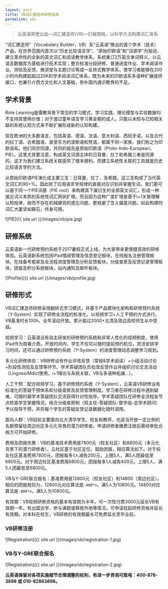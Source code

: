 ```yaml
---
layout: post
title: VB词汇建造师研修指南
permalink: vb/
---
```


> 云英语荣誉出品—词汇建造师(VB)—打破困局，以科学方法构建词汇体系

“词汇建造师”（Vocabulary Builder，VB）系“云英语”推出的首个学术（技术）产品，在世界范围内首次以“历史比较语言学”、“原始印欧语”和“词源学”为驱动，建立革命性的全新的英文词汇和阅读教学体系，系统重订2万英文单词释义，以云语言数据库为基础进行技术实现；整合标准分段研修、普通进度作业、学术阅读作业、测验及反馈、微讲堂与主题讨论等成一反转式教学体系，使学习者能够在200小时内构建起超过20K的学术阅读词汇体系。既为未来的印欧语系多语种扩展提供接口，也兼引介西方文化和人文基础，弥补国内通识教育的不足。

## 学术背景

Rote Learning是儒教背景下常见的学习模式，学习实践、理论模型与实验数据均不支持其使用价值；对于渡过童年语言学习黄金期的成人，只能以未知与已知相关联的系统认知方式来不断扩展形成新的认知构建。

现在欧洲的大多数语言，包括英语、德语、法语、意大利语、西班牙语，以及古代的拉丁语、古希腊语，直至东方的波斯语和梵语，都属于同一家族，我们称之为印欧语系。他们同宗同源，共同的祖先是原始印欧语（Proto-Indo-European，PIE）。这里尤其要注意，构成英文词源主体的日耳曼、拉丁和希腊三者是同源的，这才为我们建立系统关联提供了根本便利。而建立系统性关联的工具就是历史比较语言学的方法。

从原始印欧语PIE演化成主要三支：日耳曼、拉丁、及希腊。这三支构成了当代英文词汇的90+%。因此除了应用语言学规律的直接对应识别并掌握生词，我们更可以基于同一个PIE词基（PIE root）来构建其下属衍生的全部英文词汇，形成一种接近词义本质的系统性词汇网状扩增。而且因为这种广度扩增是基于i+1关联理解认知规律，故而不存在机械硬背的遗忘问题，更规避了含义偏差问题。如此构建的词汇大厦坚如磐石，终身可用。

![PIE]({{ site.url }}/images/vb/pie.jpg)

## 研修系统

云英语新一代研修预约系统于2017暑假正式上线，为大家带来更便捷高效的研修体验。云英语新系统包括iPad借阅管理及信息登记板块，在线报名注册管理板块，在线备考框架及全流程进度管理及分析反馈板块，分级查房及反馈记录管理板块，团报及积分系统板块，站内通知及邮件板块。

![Profile]({{ site.url }}/images/vb/profile.jpg)

## 研修形式

VB词汇建造师研修采用翻转式学习模式，并基于产品模块化架构和研修预约系统（Y-System）实现了研修全流程的标准化，以视频学习+人工干预的方式进行。VB基准时长100h，全年滚动开放。累计超过2000+北清及周边高校师生从中受益。

视频学习：云英语设有自主研发的研修预约系统和非常人性化的视频制度，使用iPad作为观看介质。开放时间内，学生不仅可以随时提前预约机位，灵活安排学习时间，还可以通过研修预约系统（Y-System）的进度管理动态调整学习规划。

多元化研修体验：VB研修设有作业评改反馈（常规&学术阅读）+小组活动讨论+阶段性测验及反馈等环节。学术答疑团队负批改反馈作业并组织讨论交流活动（Lingoes/Mdict使用，i+1理论与系统关联，VB与多语种拓展…）。

人工干预：配合视频学习，基于研修预约系统（Y-System），云英语VB研修设有标准化的答疑干预体系和分级查房及反馈管理制度。学习者在研修过程中遇到疑难，可随时跟学术答疑团队交流获得针对性指导。学术答疑团队在研修全流程各节点检查学生掌握情况，结合分级查房制（班主任-答疑团队-督学组-总学术顾问）予以指导干预，并将每个学生的答疑反馈记录数据化随时调用。

面向人群：VB目前主要面向北大清华学生、校友和教师，也适当开放一定比例的名额预留给周边社区多元化背景的潜力研修者。申请研修者缴费注册后需经审批合格方可开始研修。

费用及团报优惠：VB的基准技术费用是7800元（校友社区）和8800元（多元化背景下的潜力研修者）。云社区基于社区定位，鼓励团报，相应算法如下。对于校友社区基准费用7800元，团报每多1人减免200元，上限5人，满5人团最低至6800元。对于周边社区基准费用8800元，团报每多1人减免400元，上限5人，满5人团最低至6800元。

VB与Y-GRE联合报名：基准费用是12800元（校友社区）和14800（周边社区）。相应的团报规则为，12800元对应算法是`-400*n`，满5人为10800元。14800对应算法是`-800*n`，满5人为10800元。

有效期：VB视频研修资格的基本有效期为半年。可一次性付费3000元延长VB有效期一年。有出国访学、参与课题或移居外地等情况，可申请挂起研修资格并延长有效期。对本科在校生，VB研修的有效期最长可免费延长至毕业前。

### VB研修注册

![Registration]({{ site.url }}/images/vb/registration-1.jpg)

### VB与Y-GRE联合报名

![Registration]({{ site.url }}/images/vb/registration-2.jpg)

**云英语保留对各项实施细节合理调整的权利，有进一步咨询可致电：400-876-3898 或 010-82863898。**
